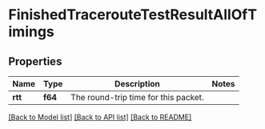 # FinishedTracerouteTestResultAllOfTimings

## Properties

Name | Type | Description | Notes
------------ | ------------- | ------------- | -------------
**rtt** | **f64** | The round-trip time for this packet. | 

[[Back to Model list]](../README.md#documentation-for-models) [[Back to API list]](../README.md#documentation-for-api-endpoints) [[Back to README]](../README.md)


